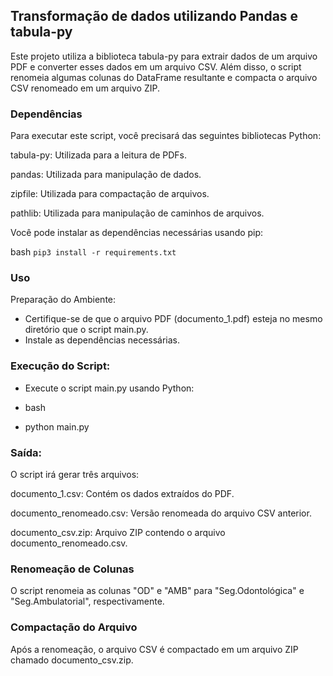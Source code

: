 ## Transformação de dados utilizando Pandas e tabula-py

Este projeto utiliza a biblioteca tabula-py para extrair dados de um arquivo PDF e converter esses dados em um arquivo CSV. Além disso, o script renomeia algumas colunas do DataFrame resultante e compacta o arquivo CSV renomeado em um arquivo ZIP.

### Dependências
Para executar este script, você precisará das seguintes bibliotecas Python:

tabula-py: Utilizada para a leitura de PDFs.

pandas: Utilizada para manipulação de dados.

zipfile: Utilizada para compactação de arquivos.

pathlib: Utilizada para manipulação de caminhos de arquivos.

Você pode instalar as dependências necessárias usando pip:

bash
`pip3 install -r requirements.txt`

### Uso
Preparação do Ambiente:

- Certifique-se de que o arquivo PDF (documento_1.pdf) esteja no mesmo diretório que o script main.py.
- Instale as dependências necessárias.

### Execução do Script:

- Execute o script main.py usando Python:

- bash
- python main.py
### Saída:

O script irá gerar três arquivos:

documento_1.csv: Contém os dados extraídos do PDF.

documento_renomeado.csv: Versão renomeada do arquivo CSV anterior.

documento_csv.zip: Arquivo ZIP contendo o arquivo documento_renomeado.csv.

### Renomeação de Colunas
O script renomeia as colunas "OD" e "AMB" para "Seg.Odontológica" e "Seg.Ambulatorial", respectivamente.

### Compactação do Arquivo
Após a renomeação, o arquivo CSV é compactado em um arquivo ZIP chamado documento_csv.zip.
